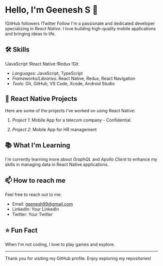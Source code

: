 # Hello, I'm Geenesh S 👋
!GitHub followers
!Twitter Follow
I'm a passionate and dedicated developer specializing in *React Native*. I love building high-quality mobile applications and bringing ideas to life.

## 🛠 Skills
!JavaScript
!React Native
!Redux
!Git
- *Languages*: JavaScript, TypeScript
- *Frameworks/Libraries*: React Native, Redux, React Navigation
- *Tools*: Git, GitHub, VS Code, Xcode, Android Studio

## 📱 React Native Projects

Here are some of the projects I've worked on using React Native:

1. *Project 1*: Mobile App for a telecom company - Confidential.

2. *Project 2*: Mobile App for HR management

## 📚 What I'm Learning

I'm currently learning more about *GraphQL* and *Apollo Client* to enhance my skills in managing data in React Native applications.

## 📫 How to reach me

Feel free to reach out to me:

- Email: geenesh99@gmail.com
- LinkedIn: Your LinkedIn
- Twitter: Your Twitter

## ⭐ Fun Fact

When I'm not coding, I love to play games and explore.

---

Thank you for visiting my GitHub profile. Enjoy exploring my repositories!
